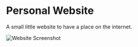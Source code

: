 # Personal Website
A small little website to have a place on the internet.

![Website Screenshot](http://i.imgur.com/4naVJuO.png?1)
